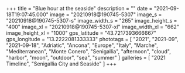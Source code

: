 +++
title = "Blue hour at the seaside"
description = ""
date = "2021-09-18T19:07:45.000"
image = "20210918@190745-5307"
image_s = "20210918@190745-5307-s"
image_width_s = "265"
image_height_s = "400"
image_xl = "20210918@190745-5307-xl"
image_width_xl = "662"
image_height_xl = "1000"
gps_latitude = "43.7217393666667"
gps_longitude = "13.2222081333333"
phototags = [ "2021", "2021-09", "2021-09-18", "Adriatic", "Ancona", "Europe", "Italy", "Marche", "Mediterranean", "Monte Conero", "Senigallia", "afternoon", "cloud", "harbor", "moon", "outdoor", "sea", "summer" ]
galleries = [ "2021 Timeline", "Senigallia City and Seaside" ]
+++

